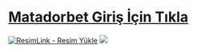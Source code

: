 #  <a href="https://matadorbet799.com">Matadorbet Giriş İçin Tıkla</a>

<meta charset="UTF-8">
    <meta name="viewport" content="width=device-width, initial-scale=1.0">
</head>
<body>

<a href="https://matadorbet799.com" title="ResimLink - Resim Yükle"><img src="https://i.hizliresim.com/pu9jwvc.jpeg" title="ResimLink - Resim Yükle" alt="ResimLink - Resim Yükle"></a>
<a href="https://matadorbet799.com">
    <img src="https://i.hizliresim.com/pu9jwvc.jpeg" />
</a>
</a>
